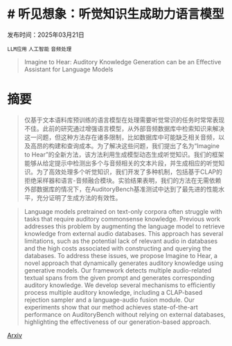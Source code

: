 # # 听见想象：听觉知识生成助力语言模型

发布时间：2025年03月21日

`LLM应用` `人工智能` `音频处理`

> Imagine to Hear: Auditory Knowledge Generation can be an Effective Assistant for Language Models

# 摘要

> 仅基于文本语料库预训练的语言模型在处理需要听觉常识的任务时常常表现不佳。此前的研究通过增强语言模型，从外部音频数据库中检索知识来解决这一问题，但这种方法存在诸多限制，比如数据库中可能缺乏相关音频，以及高昂的构建和查询成本。为了解决这些问题，我们提出了名为“Imagine to Hear”的全新方法，该方法利用生成模型动态生成听觉知识。我们的框架能够从给定提示中检测出多个与音频相关的文本片段，并生成相应的听觉知识。为了高效处理多个听觉知识，我们开发了多种机制，包括基于CLAP的拒绝采样器和语言-音频融合模块。实验结果表明，我们的方法在无需依赖外部数据库的情况下，在AuditoryBench基准测试中达到了最先进的性能水平，充分证明了生成方法的有效性。

> Language models pretrained on text-only corpora often struggle with tasks that require auditory commonsense knowledge. Previous work addresses this problem by augmenting the language model to retrieve knowledge from external audio databases. This approach has several limitations, such as the potential lack of relevant audio in databases and the high costs associated with constructing and querying the databases. To address these issues, we propose Imagine to Hear, a novel approach that dynamically generates auditory knowledge using generative models. Our framework detects multiple audio-related textual spans from the given prompt and generates corresponding auditory knowledge. We develop several mechanisms to efficiently process multiple auditory knowledge, including a CLAP-based rejection sampler and a language-audio fusion module. Our experiments show that our method achieves state-of-the-art performance on AuditoryBench without relying on external databases, highlighting the effectiveness of our generation-based approach.

[Arxiv](https://arxiv.org/abs/2503.16853)